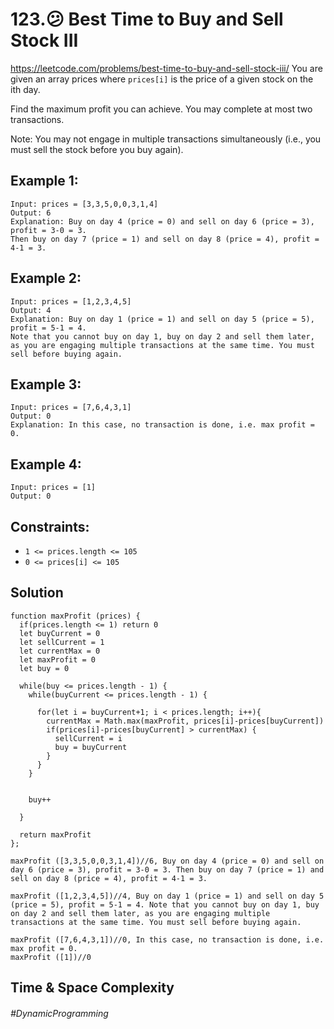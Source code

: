 # 123.:confused: Best Time to Buy and Sell Stock III
https://leetcode.com/problems/best-time-to-buy-and-sell-stock-iii/
You are given an array prices where `prices[i]` is the price of a given stock on the ith day.

Find the maximum profit you can achieve. You may complete at most two transactions.

Note: You may not engage in multiple transactions simultaneously (i.e., you must sell the stock before you buy again).

##  Example 1:
````
Input: prices = [3,3,5,0,0,3,1,4]
Output: 6
Explanation: Buy on day 4 (price = 0) and sell on day 6 (price = 3), profit = 3-0 = 3.
Then buy on day 7 (price = 1) and sell on day 8 (price = 4), profit = 4-1 = 3.
````
## Example 2:
````
Input: prices = [1,2,3,4,5]
Output: 4
Explanation: Buy on day 1 (price = 1) and sell on day 5 (price = 5), profit = 5-1 = 4.
Note that you cannot buy on day 1, buy on day 2 and sell them later, as you are engaging multiple transactions at the same time. You must sell before buying again.
````
## Example 3:
````
Input: prices = [7,6,4,3,1]
Output: 0
Explanation: In this case, no transaction is done, i.e. max profit = 0.
````
## Example 4:
````
Input: prices = [1]
Output: 0
 ````
## Constraints:
- `1 <= prices.length <= 105`
- `0 <= prices[i] <= 105`
## Solution 
````
function maxProfit (prices) {
  if(prices.length <= 1) return 0
  let buyCurrent = 0
  let sellCurrent = 1
  let currentMax = 0
  let maxProfit = 0
  let buy = 0
  
  while(buy <= prices.length - 1) {
    while(buyCurrent <= prices.length - 1) {
      
      for(let i = buyCurrent+1; i < prices.length; i++){
        currentMax = Math.max(maxProfit, prices[i]-prices[buyCurrent])
        if(prices[i]-prices[buyCurrent] > currentMax) {
          sellCurrent = i
          buy = buyCurrent
        }
      }
    }
    
    
    buy++
    
  }
  
  return maxProfit  
};

maxProfit ([3,3,5,0,0,3,1,4])//6, Buy on day 4 (price = 0) and sell on day 6 (price = 3), profit = 3-0 = 3. Then buy on day 7 (price = 1) and sell on day 8 (price = 4), profit = 4-1 = 3.

maxProfit ([1,2,3,4,5])//4, Buy on day 1 (price = 1) and sell on day 5 (price = 5), profit = 5-1 = 4. Note that you cannot buy on day 1, buy on day 2 and sell them later, as you are engaging multiple transactions at the same time. You must sell before buying again.

maxProfit ([7,6,4,3,1])//0, In this case, no transaction is done, i.e. max profit = 0.
maxProfit ([1])//0
````
## Time & Space Complexity

###### #DynamicProgramming
